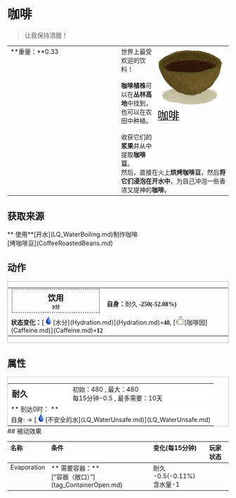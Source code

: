 # 咖啡  
> 让我保持清醒！  
  
<table class="table table-bordered" data-toggle="table"  data-show-header="false"><thead style="display:none"><tr ><th  style="width:50%;text-align:left;vertical-align:top;"  >title</th><th  style="width:50%;text-align:left;vertical-align:top;"  ></th></tr></thead><tr ><td  style="width:50%;text-align:left;vertical-align:top;"  >**重量：**0.33</td><td  style="width:50%;text-align:left;vertical-align:top;"  ><div style="float:right; margin:5px"><div class="gamecard" style="width:150px; height:225px;"><a href="LQ_Coffee.md" style="color:black"><img decoding="async" src="../wiki/Sprite/CoconutShellCoffee.png" class="cardimage" style="max-width:150px;max-height:225px;"><span style="font-size: 25px;">咖啡</span></a></div></div>世界上最受欢迎的饮料！<br><br><b>咖啡植株</b>可以在<b>丛林高地</b>中找到，也可以在农田中种植。<br><br>收获它们的<b>浆果</b>并从中提取<b>咖啡豆</b>。<br>然后，直接在火上<b>烘烤咖啡豆</b>，然后<b>将它们浸泡在开水中</b>，为自己冲泡一些香浓又提神的<b>咖啡</b>。</td></tr></tbody></table>  
  
## 获取来源  
<div style="display:inline-block"><div class="gamedatalist" style="text-align:left;min-width:200px;min-height:0px;"><div style="display:inline-block"><div style="display:inline-block;vertical-align:middle;">** 使用**[开水](LQ_WaterBoiling.md)制作咖啡</div><div style="display:inline-block;vertical-align:middle;">[烤咖啡豆](CoffeeRoastedBeans.md)</div></div></div></div>  
  
## 动作  
<div  style="border:1px solid #BBB"><table><tr><td rowspan="2" style="width:200px;text-align:center;font-size:1.3em;font-weight:bold"><div style="padding:5px;border:1px dashed #333"><div>饮用</div><div style="font-size:0.6em;"><font data-toggle="tooltip" data-placement="top" title="0.2TP">3分</font></div></div></td><td></td></tr><tr><td><b>自身：</b>耐久  <span style="font-family:ui-monospace"><b>-250(-52.08%)</b></span></td></tr><tr><td colspan="2"><b>状态变化：</b>[<div style="width:20px;display:inline-block;text-align:center"><img decoding="async" src="../wiki/Sprite/Thirst.png" href="a.md" style="max-width:20px;max-height:20px;"></div>[水分](Hydration.md)](Hydration.md)<span style="font-family:ui-monospace"><b>+40</b></span>, [<div style="width:20px;display:inline-block;text-align:center"><img decoding="async" src="../wiki/Sprite/Caffeine.png" href="a.md" style="max-width:20px;max-height:20px;"></div>[咖啡因](Caffeine.md)](Caffeine.md)<span style="font-family:ui-monospace"><b>+12</b></span></td></tr></table></div>  
  
  
## 属性   
<div  style="border:1px solid #CCC;"><table style="margin-bottom:0px;"><tr><td style="width:30%;text-align:left; background-color:#FEFEFE;font-size:1.3em;font-weight:bold;">耐久</td><td style="font-size:1em;background-color:#FEFEFE">初始：480 , 最大：480<br>每15分钟-0.5 , 最多需要：<font data-toggle="tooltip" data-placement="top" title="960TP">10天</font></td></tr><tr style="background-color:#FFFFFF"><td colspan=2>** 到达0时： **<br>自身: → [<div style="width:20px;display:inline-block;text-align:center"><img decoding="async" src="../wiki/Sprite/Thirst.png" href="a.md" style="max-width:20px;max-height:20px;"></div>[不安全的水](LQ_WaterUnsafe.md)](LQ_WaterUnsafe.md)</td></tr></table></div>  
## 被动效果  
<table class="table table-bordered" data-toggle="table"  ><thead style=""><tr ><th  style="text-align:left;vertical-align:top;"  >名称</th><th  style="text-align:left;vertical-align:top;"  >条件</th><th  style="text-align:left;vertical-align:top;"  >变化(每15分钟)</th><th  style="text-align:left;vertical-align:top;"  data-sortable="true"  >玩家状态</th></tr></thead><tr ><td  style="text-align:left;vertical-align:top;"  >Evaporation</td><td  style="text-align:left;vertical-align:top;"  >** 需要容器：**<br>[“容器（敞口）”](tag_ContainerOpen.md)</td><td  style="text-align:left;vertical-align:top;"  >耐久 -0.5(-0.11%)<br>含水量-1</td><td  style="text-align:left;vertical-align:top;"  ></td></tr></tbody></table>  
  


<script>document.title="咖啡 - 卡牌生存百科 Card Survival Wiki";</script>